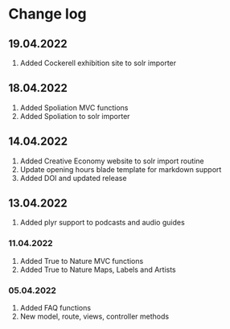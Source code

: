 # Change log

## 19.04.2022

1. Added Cockerell exhibition site to solr importer

## 18.04.2022
1. Added Spoliation MVC functions
2. Added Spoliation to solr importer

## 14.04.2022

1. Added Creative Economy website to solr import routine
2. Update opening hours blade template for markdown support
3. Added DOI and updated release

## 13.04.2022

1. Added plyr support to podcasts and audio guides

### 11.04.2022

1. Added True to Nature MVC functions
2. Added True to Nature Maps, Labels and Artists
### 05.04.2022

1. Added FAQ functions
2. New model, route, views, controller methods
